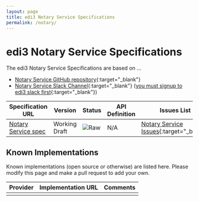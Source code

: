 ```yaml
---
layout: page
title: edi3 Notary Service Specifications
permalink: /notary/
---
```


# edi3 Notary Service Specifications

The edi3 Notary Service Specifications are based on ...

* [Notary Service GitHub repository](https://github.com/edi3/edi3-notary){:target="_blank"}
* [Notary Service Slack Channel](https://edi3.slack.com/messages/spec-notary/){:target="_blank"} ([you must signup to edi3 slack first](https://join.slack.com/t/edi3/shared_invite/enQtNTY5OTkzMjQ0NjcyLTAxZGVlMzJmNWQ5MDBjOTRmMWViNGU0MzdhY2VkOWIwZWY3ODMxOWE4YTJmZjdiNTBkYzczZDk5Y2ViOWJlNzQ){:target="_blank"})

| Specification URL | Version | Status | API Definition | Issues List |
| ----------------- | ------  | ------ | -------------- | ----------- |
| [Notary Service spec](//edi3.org/specs/edi3-notary/develop/) | Working Draft | ![Raw](//rfc.unprotocols.org/spec:2/COSS/raw.svg) | N/A |  [Notary Service Issues](https://github.com/edi3/edi3-notary/issues){:target="_blank"}  |

## Known Implementations

Known implementations (open source or otherwise) are listed here.  Please modify this page and make a pull request to add your own.

|Provider|Implementation URL|Comments|
|--------|------------------|--------|
|  |  |  |

